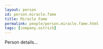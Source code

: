 ```yaml
---
layout: person
id: person.miracle.fame
title: Miracle Fame
permalink: people/person.miracle.fame.html
tags: [company.ostrich]
---
```


Person details...